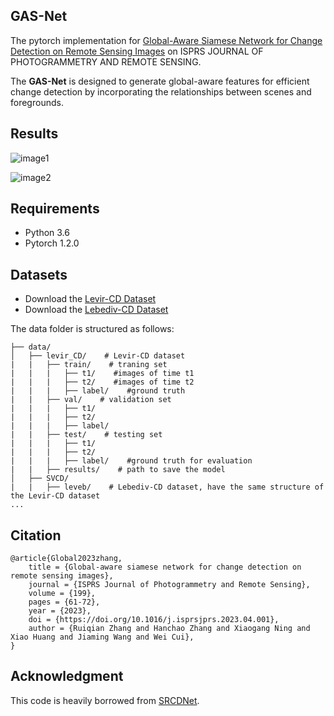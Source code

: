 ## GAS-Net

The pytorch implementation for [Global-Aware Siamese Network for Change Detection on Remote Sensing Images](https://www.sciencedirect.com/science/article/pii/S0924271623000849) on ISPRS JOURNAL OF PHOTOGRAMMETRY AND REMOTE SENSING. 

The **GAS-Net** is designed to generate global-aware features for efficient change detection by incorporating the relationships between scenes and foregrounds.


## Results

![image1](https://raw.githubusercontent.com/xiaoxiangAQ/GAS-Net/main/doc/result1.png)

![image2](https://raw.githubusercontent.com/xiaoxiangAQ/GAS-Net/main/doc/result2.png)


## Requirements

- Python 3.6
- Pytorch 1.2.0


## Datasets

- Download the [Levir-CD Dataset](https://justchenhao.github.io/LEVIR/)
- Download the [Lebediv-CD Dataset](https://www.int-arch-photogramm-remote-sens-spatial-inf-sci.net/XLII-2/565/2018/isprs-archives-XLII-2-565-2018.pdf)


The data folder is structured as follows:

```
├── data/
│   ├── levir_CD/    # Levir-CD dataset
|   |   ├── train/    # traning set 
|   |   |   ├── t1/    #images of time t1
|   |   |   ├── t2/    #images of time t2
|   |   |   ├── label/    #ground truth
|   |   ├── val/    # validation set
|   |   |   ├── t1/
|   |   |   ├── t2/
|   |   |   ├── label/
|   |   ├── test/    # testing set
|   |   |   ├── t1/
|   |   |   ├── t2/
|   |   |   ├── label/    #ground truth for evaluation
|   |   ├── results/    # path to save the model
│   ├── SVCD/
|   |   ├── leveb/    # Lebediv-CD dataset, have the same structure of the Levir-CD dataset
...
```


## Citation
```
@article{Global2023zhang,
    title = {Global-aware siamese network for change detection on remote sensing images},
    journal = {ISPRS Journal of Photogrammetry and Remote Sensing},
    volume = {199},
    pages = {61-72},
    year = {2023},
    doi = {https://doi.org/10.1016/j.isprsjprs.2023.04.001},
    author = {Ruiqian Zhang and Hanchao Zhang and Xiaogang Ning and Xiao Huang and Jiaming Wang and Wei Cui},
}
```

## Acknowledgment

This code is heavily borrowed from [SRCDNet](https://github.com/leftthomas/SRGAN).
